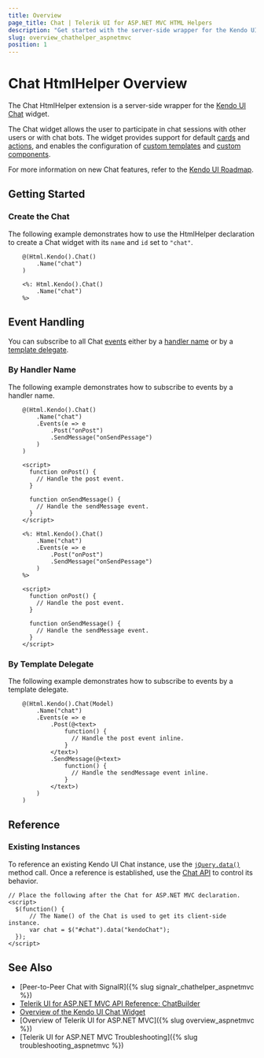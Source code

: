 ```yaml
---
title: Overview
page_title: Chat | Telerik UI for ASP.NET MVC HTML Helpers
description: "Get started with the server-side wrapper for the Kendo UI Chat widget for ASP.NET MVC."
slug: overview_chathelper_aspnetmvc
position: 1
---
```


# Chat HtmlHelper Overview

The Chat HtmlHelper extension is a server-side wrapper for the [Kendo UI Chat](https://demos.telerik.com/kendo-ui/chat/index) widget.

The Chat widget allows the user to participate in chat sessions with other users or with chat bots. The widget provides support for default [cards](http://docs.telerik.com/kendo-ui/controls/conversational-ui/chat/overview#default-cards) and [actions](http://docs.telerik.com/kendo-ui/controls/conversational-ui/chat/overview#default-actions), and enables the configuration of [custom templates](http://docs.telerik.com/kendo-ui/controls/conversational-ui/chat/overview#custom-templates) and [custom components](http://docs.telerik.com/kendo-ui/controls/conversational-ui/chat/overview#custom-components).

For more information on new Chat features, refer to the [Kendo UI Roadmap](http://www.telerik.com/support/whats-new/kendo-ui-web/roadmap).

## Getting Started

### Create the Chat

The following example demonstrates how to use the HtmlHelper declaration to create a Chat widget with its `name` and `id` set to `"chat"`.

```Razor
	@(Html.Kendo().Chat()
		.Name("chat")
	)
```
```ASPX
	<%: Html.Kendo().Chat()
		.Name("chat")
	%>
```

## Event Handling

You can subscribe to all Chat [events](http://docs.telerik.com/kendo-ui/api/javascript/ui/chat) either by a [handler name](#by-handler-name) or by a [template delegate](#by-template-delegate).

### By Handler Name

The following example demonstrates how to subscribe to events by a handler name.

```Razor
	@(Html.Kendo().Chat()
		.Name("chat")
		.Events(e => e
			.Post("onPost")
			.SendMessage("onSendPessage")
		)
	)

	<script>
	  function onPost() {
		// Handle the post event.
	  }

	  function onSendMessage() {
		// Handle the sendMessage event.
	  }
	</script>
```
```ASPX
	<%: Html.Kendo().Chat()
		.Name("chat")
		.Events(e => e
			.Post("onPost")
			.SendMessage("onSendPessage")
		)
	%>

	<script>
	  function onPost() {
		// Handle the post event.
	  }

	  function onSendMessage() {
		// Handle the sendMessage event.
	  }
	</script>
```

### By Template Delegate

The following example demonstrates how to subscribe to events by a template delegate.

```Razor
	@(Html.Kendo().Chat(Model)
		.Name("chat")
		.Events(e => e
			.Post(@<text>
				function() {
				  // Handle the post event inline.
				}
			</text>)
			.SendMessage(@<text>
				function() {
				  // Handle the sendMessage event inline.
				}
			</text>)
		)
	)
```

## Reference

### Existing Instances

To reference an existing Kendo UI Chat instance, use the [`jQuery.data()`](http://api.jquery.com/jQuery.data/) method call. Once a reference is established, use the [Chat API](http://docs.telerik.com/kendo-ui/api/javascript/ui/chat#methods) to control its behavior.

	// Place the following after the Chat for ASP.NET MVC declaration.
	<script>
	  $(function() {
		  // The Name() of the Chat is used to get its client-side instance.
		  var chat = $("#chat").data("kendoChat");
	  });
	</script>

## See Also

* [Peer-to-Peer Chat with SignalR]({% slug signalr_chathelper_aspnetmvc %})
* [Telerik UI for ASP.NET MVC API Reference: ChatBuilder](/api/Kendo.Mvc.UI.Fluent/ChatBuilder)
* [Overview of the Kendo UI Chat Widget](http://docs.telerik.com/kendo-ui/controls/conversational-ui/chat/overview)
* [Overview of Telerik UI for ASP.NET MVC]({% slug overview_aspnetmvc %})
* [Telerik UI for ASP.NET MVC Troubleshooting]({% slug troubleshooting_aspnetmvc %})
